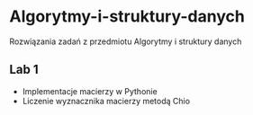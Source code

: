 # Algorytmy-i-struktury-danych
Rozwiązania zadań z przedmiotu Algorytmy i struktury danych 

## Lab 1
- Implementacje macierzy w Pythonie
- Liczenie wyznacznika macierzy metodą Chio
